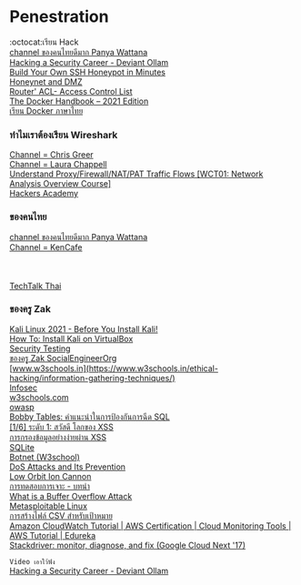 # Penestration
:octocat:เรียน Hack<br>
[channel ของคนไทยดีมาก Panya Wattana](https://www.youtube.com/user/snpanyawat/videos)<br>
[Hacking a Security Career - Deviant Ollam](https://www.youtube.com/watch?v=jZFuCYyQB6c)<br>
[Build Your Own SSH Honeypot in Minutes](https://www.youtube.com/watch?v=WomC6LRAoyo)<br>
[Honeynet and DMZ](https://www.youtube.com/watch?v=FihkG72z7MQ)<br>
[Router' ACL- Access Control List](https://www.youtube.com/watch?v=f-hialQ7ar8)<br>
[The Docker Handbook – 2021 Edition](https://www.freecodecamp.org/news/the-docker-handbook/?fbclid=IwAR1CDZT9zGPV4rqTYdIAEJFs89amKdppMOM0f409T45B21AqP2mCKBD2lWs)<br>
[เรียน Docker ภาษาไทย](https://medium.com/@qqbybdrsun/docker-101-1b87bb995558)<br>

### ทำไมเราต้องเรียน Wireshark
[Channel = Chris Greer](https://www.youtube.com/c/ChrisGreer/videos)<br>
[Channel = Laura Chappell](https://www.youtube.com/c/LauraChappellLab/videos)<br>
[Understand Proxy/Firewall/NAT/PAT Traffic Flows [WCT01: Network Analysis Overview Course]](https://www.youtube.com/watch?v=ZUIKfNX8tA4)<br>
[Hackers Academy](https://www.youtube.com/channel/UCadD7R8VxdKroR1jg8Mm31w)<br>
### ของคนไทย
[channel ของคนไทยดีมาก Panya Wattana](https://www.youtube.com/user/snpanyawat/videos)<br>
[Channel = KenCafe](https://www.youtube.com/channel/UCw7WT3Dsc9rk2arKRrQUxCw/videos)<br>
[]()<br>
[]()<br>
[]()<br>
[TechTalk Thai](https://www.youtube.com/c/TechtalkThaiChannel/videos)<br>
### ของครู Zak
[Kali Linux 2021 - Before You Install Kali!](https://www.youtube.com/watch?v=5f6ReEjPtXI)<br>
[How To: Install Kali on VirtualBox](https://www.youtube.com/watch?v=hFd9KCjPyjA)<br>
[Security Testing](https://www.educba.com/security-testing/?fbclid=IwAR3W8_D2UgENHw1qaZVPT1wgDA7l7vIR9N7wGp1SasBRBhOzyxanrfFvD8I)<br>
[ของครุู Zak SocialEngineerOrg](https://www.youtube.com/c/SocialEngineerOrg/videos)<br>
[www.w3schools.in](https://www.w3schools.in/ethical-hacking/information-gathering-techniques/)<br>
[Infosec](https://resources.infosecinstitute.com/topic/what-is-enumeration/#gref)<br>
[w3schools.com](https://www.w3schools.com/sql/sql_injection.asp)<br>
[owasp](https://owasp.org/www-community/attacks/xss/)<br>
[Bobby Tables: คำแนะนำในการป้องกันการฉีด SQL](https://bobby-tables.com/python)<br>
[[1/6] ระดับ 1: สวัสดี โลกของ XSS](https://xss-game.appspot.com/level1)<br>
[การกรองข้อมูลอย่างง่ายผ่าน XSS](https://www.trustedsec.com/blog/simple-data-exfiltration-through-xss/?utm_campaign=Blog%20Posts&utm_content=166100905&utm_medium=social&utm_source=twitter&hss_channel=tw-403811306&fbclid=IwAR3Mx7LORx5EEx5GYdW3qvNrz3ZDMC8d6C5xyVjUGxkxthrCdfH1rUBpPzY)<br>
[SQLite](https://www.sqlite.org/fileformat.html)<br>
[Botnet (W3school)](https://www.w3schools.in/ethical-hacking/botnet/)<br>
[DoS Attacks and Its Prevention](https://www.w3schools.in/ethical-hacking/dos-attacks-and-its-prevention/)<br>
[Low Orbit Ion Cannon](https://en.wikipedia.org/wiki/Low_Orbit_Ion_Cannon)<br>
[การทดสอบการเจาะ - บทนำ](https://www.tutorialspoint.com/penetration_testing/penetration_testing_introduction.htm)<br>
[What is a Buffer Overflow Attack](https://www.imperva.com/learn/application-security/buffer-overflow/)<br>
[Metasploitable Linux](https://docs.rapid7.com/metasploit/metasploitable-2/)<br>
[การสร้างไฟล์ CSV สำหรับเป้าหมาย](https://docs.rapid7.com/metasploit/managing-target-lists/)<br>
[Amazon CloudWatch Tutorial | AWS Certification | Cloud Monitoring Tools | AWS Tutorial | Edureka](https://www.youtube.com/watch?v=__knpcBRLHg)<br>
[Stackdriver: monitor, diagnose, and fix (Google Cloud Next '17)](https://www.youtube.com/watch?v=U6weNkNmC7s)<br>

```Video เอาใว้ฟัง```<br>
[Hacking a Security Career - Deviant Ollam](https://www.youtube.com/watch?v=jZFuCYyQB6c)<br>
[]()<br>
[]()<br>
[]()<br>
[]()<br>
[]()<br>
[]()<br>
[]()<br>
